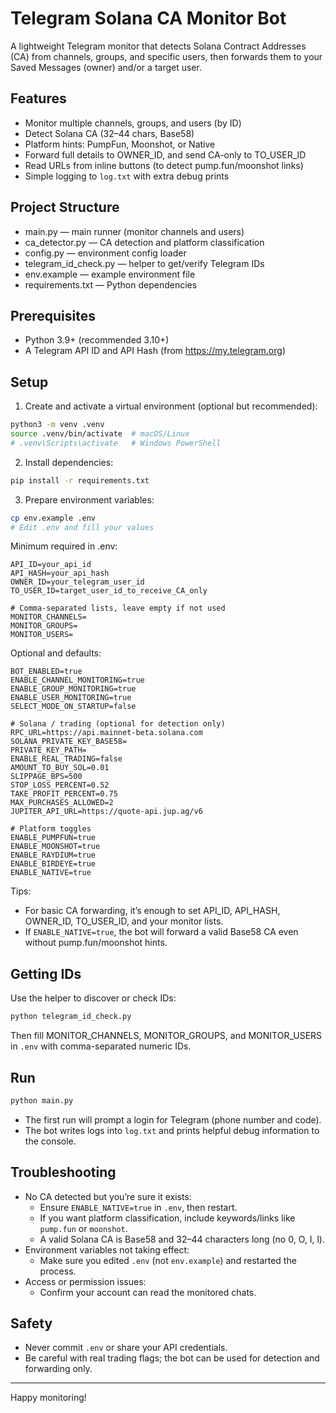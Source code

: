 # Telegram Solana CA Monitor Bot

A lightweight Telegram monitor that detects Solana Contract Addresses (CA) from channels, groups, and specific users, then forwards them to your Saved Messages (owner) and/or a target user.

## Features
- Monitor multiple channels, groups, and users (by ID)
- Detect Solana CA (32–44 chars, Base58)
- Platform hints: PumpFun, Moonshot, or Native
- Forward full details to OWNER_ID, and send CA-only to TO_USER_ID
- Read URLs from inline buttons (to detect pump.fun/moonshot links)
- Simple logging to `log.txt` with extra debug prints

## Project Structure
- main.py — main runner (monitor channels and users)
- ca_detector.py — CA detection and platform classification
- config.py — environment config loader
- telegram_id_check.py — helper to get/verify Telegram IDs
- env.example — example environment file
- requirements.txt — Python dependencies

## Prerequisites
- Python 3.9+ (recommended 3.10+)
- A Telegram API ID and API Hash (from https://my.telegram.org)

## Setup
1) Create and activate a virtual environment (optional but recommended):

```bash
python3 -m venv .venv
source .venv/bin/activate  # macOS/Linux
# .venv\Scripts\activate   # Windows PowerShell
```

2) Install dependencies:

```bash
pip install -r requirements.txt
```

3) Prepare environment variables:

```bash
cp env.example .env
# Edit .env and fill your values
```

Minimum required in .env:

```
API_ID=your_api_id
API_HASH=your_api_hash
OWNER_ID=your_telegram_user_id
TO_USER_ID=target_user_id_to_receive_CA_only

# Comma-separated lists, leave empty if not used
MONITOR_CHANNELS=
MONITOR_GROUPS=
MONITOR_USERS=
```

Optional and defaults:

```
BOT_ENABLED=true
ENABLE_CHANNEL_MONITORING=true
ENABLE_GROUP_MONITORING=true
ENABLE_USER_MONITORING=true
SELECT_MODE_ON_STARTUP=false

# Solana / trading (optional for detection only)
RPC_URL=https://api.mainnet-beta.solana.com
SOLANA_PRIVATE_KEY_BASE58=
PRIVATE_KEY_PATH=
ENABLE_REAL_TRADING=false
AMOUNT_TO_BUY_SOL=0.01
SLIPPAGE_BPS=500
STOP_LOSS_PERCENT=0.52
TAKE_PROFIT_PERCENT=0.75
MAX_PURCHASES_ALLOWED=2
JUPITER_API_URL=https://quote-api.jup.ag/v6

# Platform toggles
ENABLE_PUMPFUN=true
ENABLE_MOONSHOT=true
ENABLE_RAYDIUM=true
ENABLE_BIRDEYE=true
ENABLE_NATIVE=true
```

Tips:
- For basic CA forwarding, it’s enough to set API_ID, API_HASH, OWNER_ID, TO_USER_ID, and your monitor lists.
- If `ENABLE_NATIVE=true`, the bot will forward a valid Base58 CA even without pump.fun/moonshot hints.

## Getting IDs
Use the helper to discover or check IDs:

```bash
python telegram_id_check.py
```

Then fill MONITOR_CHANNELS, MONITOR_GROUPS, and MONITOR_USERS in `.env` with comma-separated numeric IDs.

## Run

```bash
python main.py
```

- The first run will prompt a login for Telegram (phone number and code).
- The bot writes logs into `log.txt` and prints helpful debug information to the console.

## Troubleshooting
- No CA detected but you’re sure it exists:
  - Ensure `ENABLE_NATIVE=true` in `.env`, then restart.
  - If you want platform classification, include keywords/links like `pump.fun` or `moonshot`.
  - A valid Solana CA is Base58 and 32–44 characters long (no 0, O, I, l).
- Environment variables not taking effect:
  - Make sure you edited `.env` (not `env.example`) and restarted the process.
- Access or permission issues:
  - Confirm your account can read the monitored chats.

## Safety
- Never commit `.env` or share your API credentials.
- Be careful with real trading flags; the bot can be used for detection and forwarding only.

---
Happy monitoring!